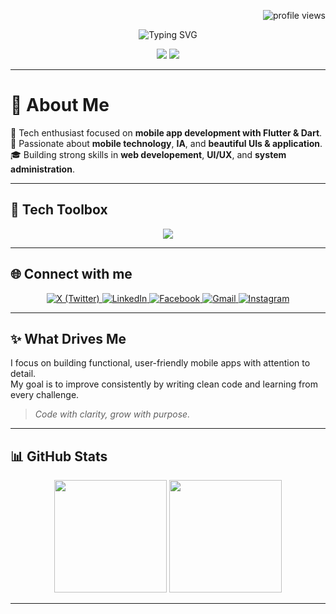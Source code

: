 <p align="right">
  <img src="https://komarev.com/ghpvc/?username=asvpxvivien&label=Profile%20views&color=0e75b6&style=plastic" alt="profile views" />
</p>

<div align="center">
  <img src="https://readme-typing-svg.demolab.com?font=Fira+Code&size=24&pause=1000&center=true&vCenter=true&width=480&lines=Hi+%F0%9F%91%8B+I'm+Vivien%2C+Flutter+Dev;Passionate+about+clean+code+and;Learning+and+improving+at+time!" alt="Typing SVG" />
</div>


<!-- TAGS -->
<p align="center">
  <img src="https://img.shields.io/badge/Open%20to-Work-%2300C853?style=flat-square" />
  <img src="https://img.shields.io/badge/Mobile-Developer-%2300ACC1?style=flat-square" />
</p>

---

# 📱 About Me

👋 Tech enthusiast focused on **mobile app development with Flutter & Dart**.  
🧠 Passionate about **mobile technology**, **IA**, and **beautiful UIs & application**.                
🎓 Building strong skills in **web developement**, **UI/UX**, and **system administration**.  

---

## 🧰 Tech Toolbox

<p align="center">
  <img src="https://skillicons.dev/icons?i=flutter,dart,androidstudio,html,css,js,mysql,windows,vscode,git" />
</p>


---

## 🌐 Connect with me

<p align="center">
  <a href="https://x.com/TON_ID_X" target="_blank">
    <img src="https://img.shields.io/badge/X-000000?style=for-the-badge&logo=twitter&logoColor=white" alt="X (Twitter)" />
  </a>
  <a href="https://linkedin.com/in/TON_ID_LINKEDIN" target="_blank">
    <img src="https://img.shields.io/badge/LinkedIn-0077B5?style=for-the-badge&logo=linkedin&logoColor=white" alt="LinkedIn" />
  </a>
  <a href="https://facebook.com/TON_ID_FACEBOOK" target="_blank">
    <img src="https://img.shields.io/badge/Facebook-1877F2?style=for-the-badge&logo=facebook&logoColor=white" alt="Facebook" />
  </a>
  <a href="mailto:TON_EMAIL@gmail.com" target="_blank">
    <img src="https://img.shields.io/badge/Gmail-D14836?style=for-the-badge&logo=gmail&logoColor=white" alt="Gmail" />
  </a>
  <a href="https://instagram.com/TON_ID_INSTAGRAM" target="_blank">
    <img src="https://img.shields.io/badge/Instagram-E4405F?style=for-the-badge&logo=instagram&logoColor=white" alt="Instagram" />
  </a>
</p>

---




## ✨ What Drives Me

I focus on building functional, user-friendly mobile apps with attention to detail.  
My goal is to improve consistently by writing clean code and learning from every challenge.  
> _Code with clarity, grow with purpose._




---

## 📊 GitHub Stats

<div align="center">
  <img src="https://github-readme-stats.vercel.app/api?username=asvpxvivien&theme=tokyonight&hide_border=true&include_all_commits=true&count_private=true" height="180" />
  <img src="https://github-readme-stats.vercel.app/api/top-langs/?username=asvpxvivien&layout=compact&langs_count=5&theme=tokyonight&hide_border=true" height="180" />
</div>

---

